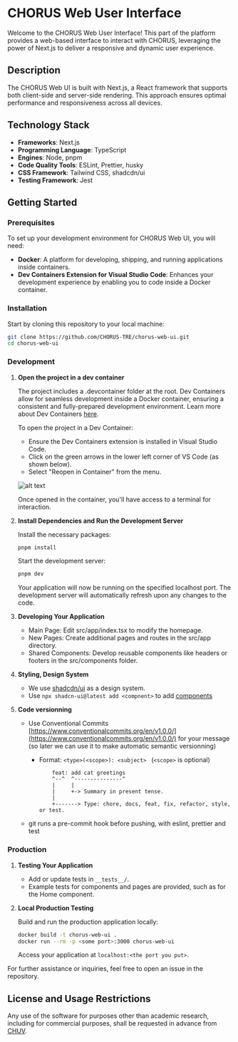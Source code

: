 # CHORUS Web User Interface

Welcome to the CHORUS Web User Interface! This part of the platform provides a web-based interface to interact with CHORUS, leveraging the power of Next.js to deliver a responsive and dynamic user experience.

## Description

The CHORUS Web UI is built with Next.js, a React framework that supports both client-side and server-side rendering. This approach ensures optimal performance and responsiveness across all devices.

## Technology Stack

- **Frameworks**: Next.js
- **Programming Language**: TypeScript
- **Engines**: Node, pnpm
- **Code Quality Tools**: ESLint, Prettier, husky
- **CSS Framework**: Tailwind CSS, shadcdn/ui
- **Testing Framework**: Jest

## Getting Started

### Prerequisites

To set up your development environment for CHORUS Web UI, you will need:

- **Docker**: A platform for developing, shipping, and running applications inside containers.
- **Dev Containers Extension for Visual Studio Code**: Enhances your development experience by enabling you to code inside a Docker container.

### Installation

Start by cloning this repository to your local machine:

```bash
git clone https://github.com/CHORUS-TRE/chorus-web-ui.git
cd chorus-web-ui
```

### Development

1. **Open the project in a dev container**

   The project includes a .devcontainer folder at the root. Dev Containers allow for seamless development inside a Docker container, ensuring a consistent and fully-prepared development environment. Learn more about Dev Containers [here](https://code.visualstudio.com/docs/devcontainers/containers).

   To open the project in a Dev Container:

   - Ensure the Dev Containers extension is installed in Visual Studio Code.
   - Click on the green arrows in the lower left corner of VS Code (as shown below).
   - Select "Reopen in Container" from the menu.

   ![alt text](https://code.visualstudio.com/assets/docs/devcontainers/tutorial/remote-status-bar.png)

   Once opened in the container, you'll have access to a terminal for interaction.

2. **Install Dependencies and Run the Development Server**

   Install the necessary packages:

   ```bash
   pnpm install
   ```

   Start the development server:

   ```bash
   pnpm dev
   ```

   Your application will now be running on the specified localhost port. The development server will automatically refresh upon any changes to the code.

3. **Developing Your Application**

   - Main Page: Edit src/app/index.tsx to modify the homepage.
   - New Pages: Create additional pages and routes in the src/app directory.
   - Shared Components: Develop reusable components like headers or footers in the src/components folder.

4. **Styling, Design System**

	- We use [shadcdn/ui](https://ui.shadcn.com/) as a design system.
	- Use `npx shadcn-ui@latest add <compnent>` to add [components](https://ui.shadcn.com/docs/components/accordion)

4. **Code versionning**

   - Use Conventional Commits [https://www.conventionalcommits.org/en/v1.0.0/](https://www.conventionalcommits.org/en/v1.0.0/) for your message (so later we can use it to make automatic semantic versionning)
     - Format: `<type>(<scope>): <subject> ` (`<scope>` is optional)


		```
			feat: add cat greetings
			^--^  ^---------------^
			|     |
			|     +-> Summary in present tense.
			|
			+-------> Type: chore, docs, feat, fix, refactor, style, or test.
		```
   - git runs a pre-commit hook before pushing, with eslint, prettier and test

### Production

1. **Testing Your Application**

   - Add or update tests in `__tests__/`.
   - Example tests for components and pages are provided, such as for the Home component.

2. **Local Production Testing**

   Build and run the production application locally:

   ```bash
   docker build -t chorus-web-ui .
   docker run --rm -p <some port>:3000 chorus-web-ui
   ```

   Access your application at `localhost:<the port you put>`.

For further assistance or inquiries, feel free to open an issue in the repository.

## License and Usage Restrictions

Any use of the software for purposes other than academic research, including for commercial purposes, shall be requested in advance from [CHUV](mailto:pactt.legal@chuv.ch).
